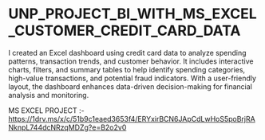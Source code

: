 # UNP_PROJECT_BI_WITH_MS_EXCEL_CUSTOMER_CREDIT_CARD_DATA
I created an Excel dashboard using credit card data to analyze spending patterns, transaction trends, and customer behavior. It includes interactive charts, filters, and summary tables to help identify spending categories, high-value transactions, and potential fraud indicators. With a user-friendly layout, the dashboard enhances data-driven decision-making for financial analysis and monitoring.

MS EXCEL PROJECT :- https://1drv.ms/x/c/51b9c1eaed3653f4/ERYxirBCN6JApCdLwHoS5poBrjRANknpL744dcNRzqMDZg?e=B2o2v0
